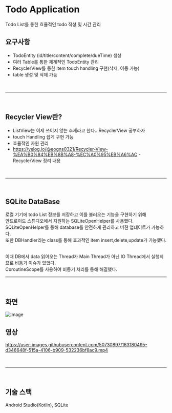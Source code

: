 # Todo Application
Todo List를 통한 효율적인 todo 작성 및 시간 관리

## 요구사항
- TodoEntity (id/title/content/complete/dueTime) 생성
- 여러 Table를 통한 체계적인 TodoEntity 관리
- RecyclerView를 통한 item touch handling 구현(삭제, 이동 가능)
- table 생성 및 삭제 가능

<br>

---

<br>

## Recycler View란?
- ListView는 이제 쓰이지 않는 추세라고 한다...RecyclerView 공부하자
- touch Handling 쉽게 구현 가능
- 효율적인 자원 관리
- https://velog.io/@eogns0321/Recycler-View-%EA%B0%84%EB%8B%A8-%EC%A0%95%EB%A6%AC - RecyclerView 정리 내용

<br>

---

<br>

## SQLite DataBase
로컬 기기에 todo List 정보를 저장하고 이를 불러오는 기능을 구현하기 위해 <br>
안드로이드 스튜디오에서 지원하는 SQLiteOpenHelper를 사용했다. <br>
SQLiteOpenHelper를 통해 database를 안전하게 관리하고 버젼 업데이트가 가능하다.<br>
또한 DBHandler라는 class를 통해 효과적인 item insert,delete,update가 가능했다.<br>

<br>
이때 DB에서 data 읽어오는 Thread가 Main Thread가 아닌 IO Thread에서 실행되므로 비동기 이슈가 있었다. <br>
CoroutineScope를 사용하여 비동기 처리를 통해 해결했다.

<br>

---

<br>



## 화면
![image](https://user-images.githubusercontent.com/50730897/163180018-18ada6a5-b356-49f3-8072-ffa3302c4606.png)

## 영상
https://user-images.githubusercontent.com/50730897/163180495-d346648f-515a-4106-b909-532236bf8ac9.mp4


<br>

---

<br>

## 기술 스택
Android Studio(Kotlin), SQLite
